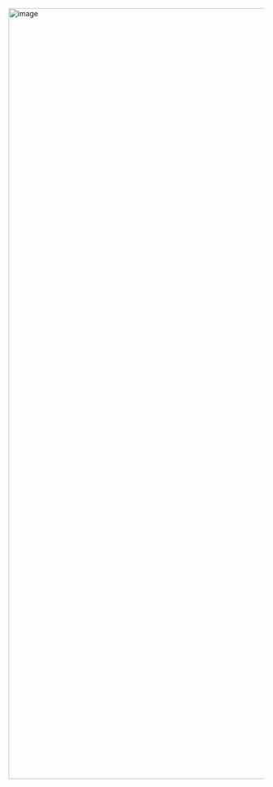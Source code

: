 <a href="https://www.passulo.com/en/" target="_blank"><img width="1517" alt="image" src="https://user-images.githubusercontent.com/7119122/155719046-6fcdeeb1-4e77-49ff-8938-a7ec03e075a0.png"></a>


<!--

**Here are some ideas to get you started:**

🙋‍♀️ A short introduction - what is your organization all about?
🌈 Contribution guidelines - how can the community get involved?
👩‍💻 Useful resources - where can the community find your docs? Is there anything else the community should know?
🍿 Fun facts - what does your team eat for breakfast?
🧙 Remember, you can do mighty things with the power of [Markdown](https://docs.github.com/github/writing-on-github/getting-started-with-writing-and-formatting-on-github/basic-writing-and-formatting-syntax)
-->

